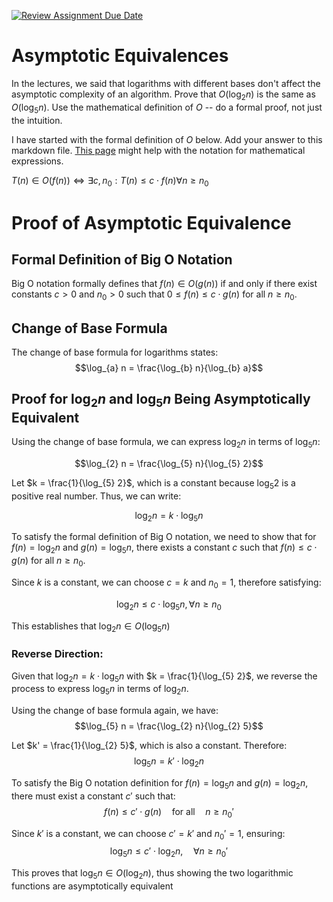 [![Review Assignment Due Date](https://classroom.github.com/assets/deadline-readme-button-24ddc0f5d75046c5622901739e7c5dd533143b0c8e959d652212380cedb1ea36.svg)](https://classroom.github.com/a/fbkbKZ5N)
# Asymptotic Equivalences

In the lectures, we said that logarithms with different bases don't affect the
asymptotic complexity of an algorithm. Prove that $O(\log_{2} n)$ is the same as
$O(\log_{5} n)$. Use the mathematical definition of $O$ -- do a formal proof,
not just the intuition.

I have started with the formal definition of $O$ below. Add your answer to this
markdown file. [This
page](https://docs.github.com/en/get-started/writing-on-github/working-with-advanced-formatting/writing-mathematical-expressions)
might help with the notation for mathematical expressions.

$T(n) \in O(f(n)) \iff \exists c, n_0: T(n) \leq c \cdot f(n) \forall n \geq n_0$

# Proof of Asymptotic Equivalence

## Formal Definition of Big O Notation

Big O notation formally defines that $f(n) \in O(g(n))$ if and only if there exist constants $c > 0$ and $n_0 > 0$ such that $0 \leq f(n) \leq c \cdot g(n)$ for all $n \geq n_0$.

## Change of Base Formula

The change of base formula for logarithms states: 
$$\log_{a} n = \frac{\log_{b} n}{\log_{b} a}$$

## Proof for $\log_{2} n$ and $\log_{5} n$ Being Asymptotically Equivalent

Using the change of base formula, we can express $\log_{2} n$ in terms of $\log_{5} n$:

$$\log_{2} n = \frac{\log_{5} n}{\log_{5} 2}$$

Let $k = \frac{1}{\log_{5} 2}$, which is a constant because $\log_{5} 2$ is a positive real number. Thus, we can write:

$$\log_{2} n = k \cdot \log_{5} n$$

To satisfy the formal definition of Big O notation, we need to show that for $f(n) = \log_{2} n$ and $g(n) = \log_{5} n$, there exists a constant $c$ such that $f(n) \leq c \cdot g(n)$ for all $n \geq n_0$.

Since $k$ is a constant, we can choose $c = k$ and $n_0 = 1$, therefore satisfying:

$$\log_{2} n \leq c \cdot \log_{5} n, \forall n \geq n_0$$

This establishes that $\log_{2} n \in O(\log_{5} n)$

### Reverse Direction:

Given that $\log_{2} n = k \cdot \log_{5} n$ with $k = \frac{1}{\log_{5} 2}$, we reverse the process to express $\log_{5} n$ in terms of $\log_{2} n$.

Using the change of base formula again, we have:
$$\log_{5} n = \frac{\log_{2} n}{\log_{2} 5}$$

Let $k' = \frac{1}{\log_{2} 5}$, which is also a constant. Therefore:
$$\log_{5} n = k' \cdot \log_{2} n$$

To satisfy the Big O notation definition for $f(n) = \log_{5} n$ and $g(n) = \log_{2} n$, there must exist a constant $c'$ such that:
$$f(n) \leq c' \cdot g(n) \quad \text{for all} \quad n \geq n_0'$$

Since $k'$ is a constant, we can choose $c' = k'$ and $n_0' = 1$, ensuring:
$$\log_{5} n \leq c' \cdot \log_{2} n, \quad \forall n \geq n_0'$$

This proves that $\log_{5} n \in O(\log_{2} n)$, thus showing the two logarithmic functions are asymptotically equivalent

